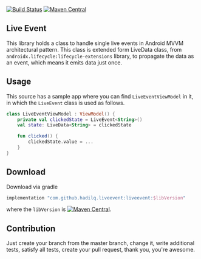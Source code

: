 [![Build Status](https://travis-ci.org/hadilq/LiveEvent.svg?branch=master)](https://travis-ci.org/hadilq/LiveEvent)
[![Maven Central](https://maven-badges.herokuapp.com/maven-central/com.github.hadilq.liveevent/liveevent/badge.svg)](https://maven-badges.herokuapp.com/maven-central/com.github.hadilq.liveevent/liveevent)

Live Event
---
This library holds a class to handle single live events in Android MVVM architectural pattern. This class is extended
form LiveData class, from `androidx.lifecycle:lifecycle-extensions` library, to propagate the data as an event,
which means it emits data just once.

Usage
---
This source has a sample app where you can find `LiveEventViewModel` in it, in which the `LiveEvent` class is used as
follows.
```kotlin
class LiveEventViewModel : ViewModel() {
    private val clickedState = LiveEvent<String>()
    val state: LiveData<String> = clickedState

    fun clicked() {
        clickedState.value = ...
    }
}
```

Download
---
Download via gradle
```groovy
implementation "com.github.hadilq.liveevent:liveevent:$libVersion"
```
where the `libVersion` is [![Maven Central](https://maven-badges.herokuapp.com/maven-central/com.github.hadilq.liveevent/liveevent/badge.svg)](https://maven-badges.herokuapp.com/maven-central/com.github.hadilq.liveevent/liveevent).

Contribution
---
Just create your branch from the master branch, change it, write additional tests, satisfy all tests, create your pull
request, thank you, you're awesome.